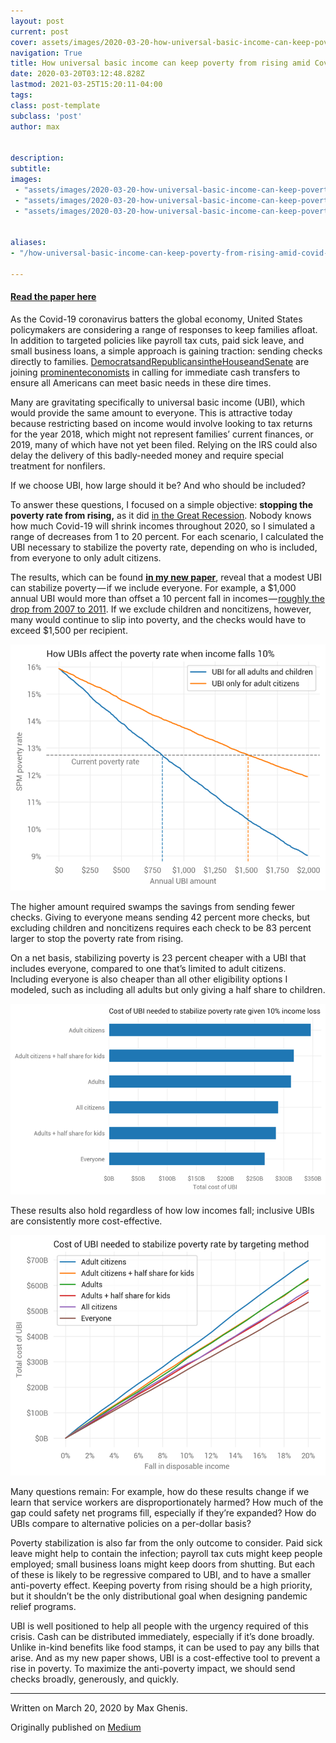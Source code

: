 ```yaml
---
layout: post
current: post
cover: assets/images/2020-03-20-how-universal-basic-income-can-keep-poverty-from-rising-amid-covid19-1.jpg 
navigation: True
title: How universal basic income can keep poverty from rising amid Covid-19
date: 2020-03-20T03:12:48.828Z
lastmod: 2021-03-25T15:20:11-04:00
tags: 
class: post-template
subclass: 'post'
author: max


description: 
subtitle: 
images:
 - "assets/images/2020-03-20-how-universal-basic-income-can-keep-poverty-from-rising-amid-covid19-0.png"
 - "assets/images/2020-03-20-how-universal-basic-income-can-keep-poverty-from-rising-amid-covid19-1.jpg"
 - "assets/images/2020-03-20-how-universal-basic-income-can-keep-poverty-from-rising-amid-covid19-2.jpg"


aliases:
- "/how-universal-basic-income-can-keep-poverty-from-rising-amid-covid-19-9950e4a58030"

---
```


#### [Read the paper here](https://docs.google.com/viewer?url=https://raw.githubusercontent.com/UBICenter/covid19/master/UBI_for_Covid_19.pdf)

As the Covid-19 coronavirus batters the global economy, United States policymakers are considering a range of responses to keep families afloat. In addition to targeted policies like payroll tax cuts, paid sick leave, and small business loans, a simple approach is gaining traction: sending checks directly to families. [Democrats](https://www.congress.gov/bill/116th-congress/house-resolution/897)[and](https://khanna.house.gov/media/press-releases/release-reps-ryan-khanna-propose-cash-infusion-between-1000-6000-help-working)[Republicans](https://www.romney.senate.gov/romney-calls-urgent-action-additional-coronavirus-response-measures)[in](https://twitter.com/AOC/status/1238082295359328256)[the](https://twitter.com/SenTomCotton/status/1239575319989882880)[House](https://financialservices.house.gov/uploadedfiles/fsc_covid-19_legislative_package_-_03.18.20.pdf)[and](https://twitter.com/RepJoeKennedy/status/1239920721792565250)[Senate](https://www.documentcloud.org/documents/6811721-Brown-Booker-Bennet-Letter-Re-Cash-Payments-3-17.html) are joining [prominent](https://www.wsj.com/articles/the-case-for-a-big-coronavirus-stimulus-11583448500)[economists](http://gregmankiw.blogspot.com/2020/03/thoughts-on-pandemic.html?m=1) in calling for immediate cash transfers to ensure all Americans can meet basic needs in these dire times.

Many are gravitating specifically to universal basic income (UBI), which would provide the same amount to everyone. This is attractive today because restricting based on income would involve looking to tax returns for the year 2018, which might not represent families’ current finances, or 2019, many of which have not yet been filed. Relying on the IRS could also delay the delivery of this badly-needed money and require special treatment for nonfilers.

If we choose UBI, how large should it be? And who should be included?

To answer these questions, I focused on a simple objective: **stopping the poverty rate from rising,** as it did [in the Great Recession](https://www.povertycenter.columbia.edu/historical-spm-data-reg). Nobody knows how much Covid-19 will shrink incomes throughout 2020, so I simulated a range of decreases from 1 to 20 percent. For each scenario, I calculated the UBI necessary to stabilize the poverty rate, depending on who is included, from everyone to only adult citizens.

The results, which can be found [**in my new paper**](https://docs.google.com/viewer?url=https://raw.githubusercontent.com/UBICenter/covid19/master/UBI_for_Covid_19.pdf), reveal that a modest UBI can stabilize poverty — if we include everyone. For example, a $1,000 annual UBI would more than offset a 10 percent fall in incomes — [roughly the drop from 2007 to 2011](https://fred.stlouisfed.org/graph/?g=qrBT). If we exclude children and noncitizens, however, many would continue to slip into poverty, and the checks would have to exceed $1,500 per recipient.

![](assets/images/2020-03-20-how-universal-basic-income-can-keep-poverty-from-rising-amid-covid19-0.png#layoutTextWidth)

The higher amount required swamps the savings from sending fewer checks. Giving to everyone means sending 42 percent more checks, but excluding children and noncitizens requires each check to be 83 percent larger to stop the poverty rate from rising.

On a net basis, stabilizing poverty is 23 percent cheaper with a UBI that includes everyone, compared to one that’s limited to adult citizens. Including everyone is also cheaper than all other eligibility options I modeled, such as including all adults but only giving a half share to children.

![](assets/images/2020-03-20-how-universal-basic-income-can-keep-poverty-from-rising-amid-covid19-1.jpg#layoutTextWidth)

These results also hold regardless of how low incomes fall; inclusive UBIs are consistently more cost-effective.

![](assets/images/2020-03-20-how-universal-basic-income-can-keep-poverty-from-rising-amid-covid19-2.jpg#layoutTextWidth)

Many questions remain: For example, how do these results change if we learn that service workers are disproportionately harmed? How much of the gap could safety net programs fill, especially if they’re expanded? How do UBIs compare to alternative policies on a per-dollar basis?

Poverty stabilization is also far from the only outcome to consider. Paid sick leave might help to contain the infection; payroll tax cuts might keep people employed; small business loans might keep doors from shutting. But each of these is likely to be regressive compared to UBI, and to have a smaller anti-poverty effect. Keeping poverty from rising should be a high priority, but it shouldn’t be the only distributional goal when designing pandemic relief programs.

UBI is well positioned to help all people with the urgency required of this crisis. Cash can be distributed immediately, especially if it’s done broadly. Unlike in-kind benefits like food stamps, it can be used to pay any bills that arise. And as my new paper shows, UBI is a cost-effective tool to prevent a rise in poverty. To maximize the anti-poverty impact, we should send checks broadly, generously, and quickly.

* * *
Written on March 20, 2020 by Max Ghenis.

Originally published on [Medium](https://medium.com/@maxghenis/how-universal-basic-income-can-keep-poverty-from-rising-amid-covid-19-9950e4a58030)
